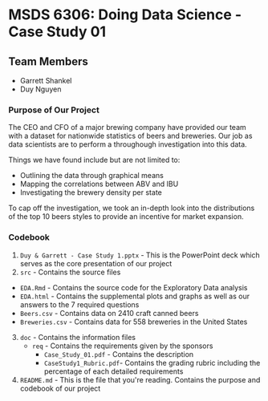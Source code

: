 # MSDS 6306: Doing Data Science - Case Study 01

## Team Members
- Garrett Shankel
- Duy Nguyen

### Purpose of Our Project
The CEO and CFO of a major brewing company have provided our team with a dataset for nationwide statistics of beers and breweries. Our job as data scientists are to perform a throughough investigation into this data. 

Things we have found include but are not limited to: 
- Outlining the data through graphical means
- Mapping the correlations between ABV and IBU
- Investigating the brewery density per state

To cap off the investigation, we took an in-depth look into the distributions of the top 10 beers styles to provide an incentive for market expansion.

### Codebook
1. `Duy & Garrett - Case Study 1.pptx` - This is the PowerPoint deck which serves as the core presentation of our project
2. `src` - Contains the source files
  - `EDA.Rmd` - Contains the source code for the Exploratory Data analysis
  - `EDA.html` - Contains the supplemental plots and graphs as well as our answers to the 7 required questions
  - `Beers.csv` - Contains data on 2410 craft canned beers
  - `Breweries.csv` - Contains data for 558 breweries in the United States 
3. `doc` - Contains the information files
   - `req` - Contains the requirements given by the sponsors
     - `Case_Study_01.pdf` - Contains the description
     - `CaseStudy1_Rubric.pdf`- Contains the grading rubric including the percentage of each detailed requirements
4. `README.md` - This is the file that you're reading. Contains the purpose and codebook of our project
